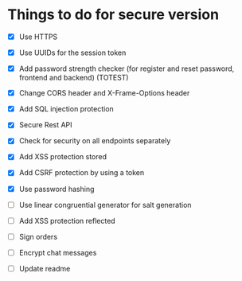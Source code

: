 # Things to do for secure version

- [X] Use HTTPS
- [X] Use UUIDs for the session token
- [X] Add password strength checker (for register and reset password, frontend and backend) (TOTEST)
- [X] Change CORS header and X-Frame-Options header
- [X] Add SQL injection protection
- [X] Secure Rest API
- [X] Check for security on all endpoints separately
- [X] Add XSS protection stored
- [X] Add CSRF protection by using a token
- [X] Use password hashing
- [ ] Use linear congruential generator for salt generation 
- [ ] Add XSS protection reflected
- [ ] Sign orders
- [ ] Encrypt chat messages
- [ ] Update readme

